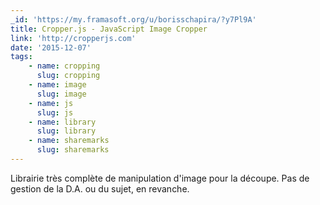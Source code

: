 ```yaml
---
_id: 'https://my.framasoft.org/u/borisschapira/?y7Pl9A'
title: Cropper.js - JavaScript Image Cropper
link: 'http://cropperjs.com'
date: '2015-12-07'
tags:
    - name: cropping
      slug: cropping
    - name: image
      slug: image
    - name: js
      slug: js
    - name: library
      slug: library
    - name: sharemarks
      slug: sharemarks
---
```


<div class="markdown"><p>Librairie très complète de manipulation d'image pour la découpe. Pas de gestion de la D.A. ou du sujet, en revanche.
</p></div>
